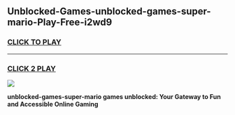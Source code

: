 
## Unblocked-Games-unblocked-games-super-mario-Play-Free-i2wd9
<h3>
<a href="https://premium76.site?title=unblocked-games-super-mario&ref=24M">CLICK TO PLAY</a></h3>
<hr>

<h3>
<a href="https://premium76.site?title=unblocked-games-super-mario&ref=24M">CLICK 2 PLAY</a>
  
</h3>

<a href="https://premium76.site?title=unblocked-games-super-mario&ref=24M"><img src="https://clearcache.store/games.png"></a>


**unblocked-games-super-mario games unblocked: Your Gateway to Fun and Accessible Online Gaming**
